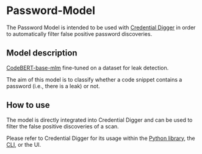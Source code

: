 # Password-Model

The Password Model is intended to be used with [Credential Digger](https://github.com/SAP/credential-digger) in order to automatically filter false positive password discoveries.

## Model description

[CodeBERT-base-mlm](https://huggingface.co/microsoft/codebert-base-mlm) fine-tuned on a dataset for leak detection.

The aim of this model is to classify whether a code snippet contains a password (i.e., there is a leak) or not. 

## How to use

The model is directly integrated into Credential Digger and can be used to filter the false positive discoveries of a scan.

Please refer to Credential Digger for its usage within the [Python library](https://github.com/SAP/credential-digger#python-library-usage),
the [CLI](https://github.com/SAP/credential-digger/wiki/CLI:--Command-Line-Interface),
or the UI.
